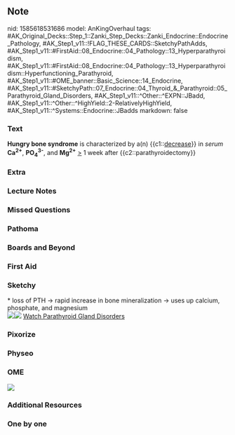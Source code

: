 ## Note
nid: 1585618531686
model: AnKingOverhaul
tags: #AK_Original_Decks::Step_1::Zanki_Step_Decks::Zanki_Endocrine::Endocrine_Pathology, #AK_Step1_v11::!FLAG_THESE_CARDS::SketchyPathAdds, #AK_Step1_v11::#FirstAid::08_Endocrine::04_Pathology::13_Hyperparathyroidism, #AK_Step1_v11::#FirstAid::08_Endocrine::04_Pathology::13_Hyperparathyroidism::Hyperfunctioning_Parathyroid, #AK_Step1_v11::#OME_banner::Basic_Science::14_Endocrine, #AK_Step1_v11::#SketchyPath::07_Endocrine::04_Thyroid_&_Parathyroid::05_Parathyroid_Gland_Disorders, #AK_Step1_v11::^Other::^EXPN::JBadd, #AK_Step1_v11::^Other::^HighYield::2-RelativelyHighYield, #AK_Step1_v11::^Systems::Endocrine::JBadds
markdown: false

### Text
<b>Hungry bone syndrome</b> is characterized by a(n)
{{c1::<u>decrease</u>}} in <i>serum</i> <b>Ca<sup>2+</sup></b>,
<b>PO<sub>4</sub><sup>3-</sup></b>, and <b>Mg<sup>2+</sup></b>
<u>></u> 1 week after {{c2::parathyroidectomy}}

### Extra


### Lecture Notes


### Missed Questions


### Pathoma


### Boards and Beyond


### First Aid


### Sketchy
<div>
  * loss of PTH -> rapid increase in bone mineralization ->
  uses up calcium, phosphate, and magnesium
</div><img src=
"hungry%20bone%20syndrome%20-%20decrease%20ca,%20po4,%20&%20mg.jpg"><img src="Zoverall%20picture-bd830c7fd8feb169533f12642e9419642ce7ea5f_1566160514431.JPG">
<a href=
"https://dashboard.sketchy.com/study/medical/courses/medical-pathophysiology/units/medical-pathophysiology-endocrine/videos/medical-pathophysiology-endocrine-thyroid-and-parathyroid-parathyroid-gland-disorders?utm_source=anki&utm_medium=partnership&utm_campaign=february_update&utm_content=medical">
Watch Parathyroid Gland Disorders</a>

### Pixorize


### Physeo


### OME
<div class="ome-widget">
  <a href=
  "https://onlinemeded.org/spa/endocrine?ref=anki"><img src="_OME_AnkiFlashcards_Topic_4.png"></a>
</div>

### Additional Resources


### One by one

